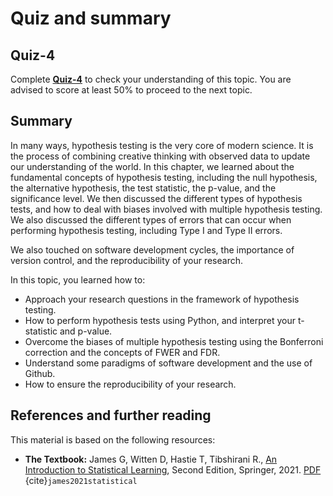 # Quiz and summary

## Quiz-4

Complete [**Quiz-4**](https://docs.google.com/forms/d/e/1FAIpQLSeZ-RMnnhv5almGWXnYkf8_v33rE3yOTF8s0PLIF0jHr4eU3Q/viewform?usp=share_link) to check your understanding of this topic. You are advised to score at least 50% to proceed to the next topic.

## Summary
In many ways, hypothesis testing is the very core of modern science. It is the process of combining creative thinking with observed data to update our understanding of the world. In this chapter, we learned about the fundamental concepts of hypothesis testing, including the null hypothesis, the alternative hypothesis, the test statistic, the p-value, and the significance level. We then discussed the different types of hypothesis tests, and how to deal with biases involved with multiple hypothesis testing. We also discussed the different types of errors that can occur when performing hypothesis testing, including Type I and Type II errors.

We also touched on software development cycles, the importance of version control, and the reproducibility of your research.

In this topic, you learned how to:
- Approach your research questions in the framework of hypothesis testing.
- How to perform hypothesis tests using Python, and interpret your t-statistic and p-value.
- Overcome the biases of multiple hypothesis testing using the Bonferroni correction and the concepts of FWER and FDR.
- Understand some paradigms of software development and the use of Github.
- How to ensure the reproducibility of your research.

## References and further reading

This material is based on the following resources:
 - **The Textbook:** James G, Witten D, Hastie T, Tibshirani R., [An Introduction to Statistical Learning](https://www.statlearning.com/), Second Edition,  Springer, 2021. [PDF](https://hastie.su.domains/ISLR2/ISLRv2_website.pdf) {cite}`james2021statistical`
